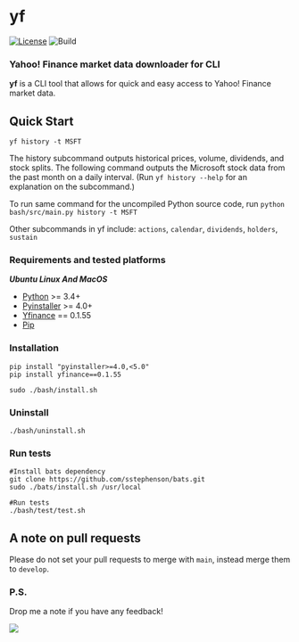 # yf
[![License](https://img.shields.io/badge/License-Apache%202.0-blue.svg)](https://opensource.org/licenses/Apache-2.0)
![Build](https://github.com/BillGatesCat/yf/workflows/Build/badge.svg)

### Yahoo! Finance market data downloader for CLI
**yf** is a CLI tool that allows for quick and easy access to Yahoo! Finance market data.

## Quick Start
    yf history -t MSFT
The history subcommand outputs historical prices, volume, dividends, and stock splits.
The following command outputs the Microsoft stock data from the past month on a daily interval.
(Run `yf history --help` for an explanation on the subcommand.)

To run same command for the uncompiled Python source code, run `python bash/src/main.py history -t MSFT`

Other subcommands in yf include: `actions`, `calendar`, `dividends`, `holders`, `sustain`

### Requirements and tested platforms
***Ubuntu Linux And MacOS***
- [Python][1] >= 3.4+
- [Pyinstaller][2] >= 4.0+
- [Yfinance][3] == 0.1.55
- [Pip][4]

[1]: https://www.python.org/
[2]: https://pypi.org/project/pyinstaller/
[3]: https://github.com/ranaroussi/yfinance/
[4]: https://pip.pypa.io/en/stable/reference/pip_install/

### Installation
    pip install "pyinstaller>=4.0,<5.0"
    pip install yfinance==0.1.55

    sudo ./bash/install.sh

### Uninstall
    ./bash/uninstall.sh

### Run tests
    #Install bats dependency
    git clone https://github.com/sstephenson/bats.git
    sudo ./bats/install.sh /usr/local

    #Run tests
    ./bash/test/test.sh

## A note on pull requests
Please do not set your pull requests to merge with `main`, instead merge them to `develop`.

### P.S.
Drop me a note if you have any feedback!

![](https://i.kym-cdn.com/entries/icons/original/000/030/157/womanyellingcat.jpg)
